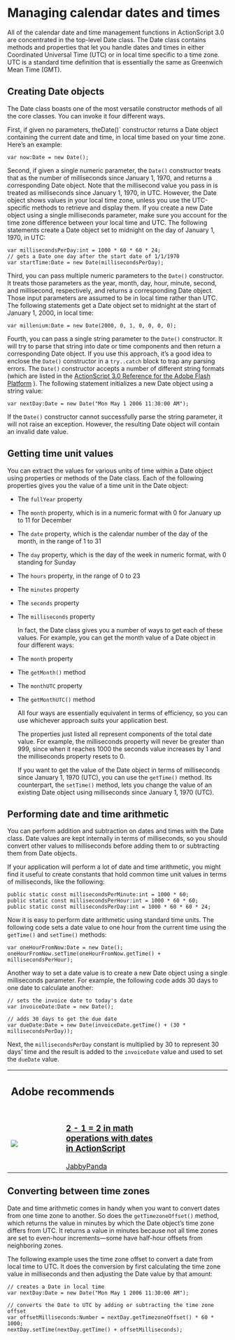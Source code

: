 # Managing calendar dates and times

<div>

All of the calendar date and time management functions in ActionScript
3.0 are concentrated in the top-level Date class. The Date class
contains methods and properties that let you handle dates and times in
either Coordinated Universal Time (UTC) or in local time specific to a
time zone. UTC is a standard time definition that is essentially the
same as Greenwich Mean Time (GMT).

</div>

<div>

## Creating Date objects

<div>

The Date class boasts one of the most versatile constructor methods of
all the core classes. You can invoke it four different ways.

First, if given no parameters, theDate()`
constructor returns a Date object containing the current date and time,
in local time based on your time zone. Here’s an example:

    var now:Date = new Date();

Second, if given a single numeric parameter, the
`Date()` constructor treats that as the
number of milliseconds since January 1, 1970, and returns a
corresponding Date object. Note that the millisecond value you pass in
is treated as milliseconds since January 1, 1970, in UTC. However, the
Date object shows values in your local time zone, unless you use the
UTC-specific methods to retrieve and display them. If you create a new
Date object using a single milliseconds parameter, make sure you account
for the time zone difference between your local time and UTC. The
following statements create a Date object set to midnight on the day of
January 1, 1970, in UTC:

    var millisecondsPerDay:int = 1000 * 60 * 60 * 24;
    // gets a Date one day after the start date of 1/1/1970
    var startTime:Date = new Date(millisecondsPerDay);

Third, you can pass multiple numeric parameters to the
`Date()` constructor. It treats those
parameters as the year, month, day, hour, minute, second, and
millisecond, respectively, and returns a corresponding Date object.
Those input parameters are assumed to be in local time rather than UTC.
The following statements get a Date object set to midnight at the start
of January 1, 2000, in local time:

    var millenium:Date = new Date(2000, 0, 1, 0, 0, 0, 0);

Fourth, you can pass a single string parameter to the
`Date()` constructor. It will try to parse
that string into date or time components and then return a corresponding
Date object. If you use this approach, it’s a good idea to enclose the
`Date()` constructor in a
`try..catch` block to trap any parsing
errors. The `Date()` constructor accepts a
number of different string formats (which are listed in the <a
href="http://help.adobe.com/en_US/FlashPlatform/reference/actionscript/3/Date.html#Date%28%29"
target="_self">ActionScript 3.0 Reference for the Adobe Flash
Platform</a> ). The following statement initializes a new Date object
using a string value:

    var nextDay:Date = new Date("Mon May 1 2006 11:30:00 AM");

If the `Date()` constructor cannot
successfully parse the string parameter, it will not raise an exception.
However, the resulting Date object will contain an invalid date value.

</div>

</div>

<div>

## Getting time unit values

<div>

You can extract the values for various units of time within a Date
object using properties or methods of the Date class. Each of the
following properties gives you the value of a time unit in the Date
object:

- The `fullYear` property

- The `month` property, which is in a
  numeric format with 0 for January up to 11 for December

- The `date` property, which is the
  calendar number of the day of the month, in the range of 1 to 31

- The `day` property, which is the
  day of the week in numeric format, with 0 standing for Sunday

- The `hours` property, in the range
  of 0 to 23

- The `minutes` property

- The `seconds` property

- The `milliseconds` property

  In fact, the Date class gives you a number of ways to get each of
  these values. For example, you can get the month value of a Date
  object in four different ways:

- The `month` property

- The `getMonth()` method

- The `monthUTC` property

- The `getMonthUTC()` method

  All four ways are essentially equivalent in terms of efficiency, so
  you can use whichever approach suits your application best.

  The properties just listed all represent components of the total
  date value. For example, the milliseconds property will never be
  greater than 999, since when it reaches 1000 the seconds value
  increases by 1 and the milliseconds property resets to 0.

  If you want to get the value of the Date object in terms of
  milliseconds since January 1, 1970 (UTC), you can use the
  `getTime()` method. Its
  counterpart, the `setTime()`
  method, lets you change the value of an existing Date object using
  milliseconds since January 1, 1970 (UTC).

</div>

</div>

<div>

## Performing date and time arithmetic

<div>

You can perform addition and subtraction on dates and times with the
Date class. Date values are kept internally in terms of milliseconds, so
you should convert other values to milliseconds before adding them to or
subtracting them from Date objects.

If your application will perform a lot of date and time arithmetic, you
might find it useful to create constants that hold common time unit
values in terms of milliseconds, like the following:

    public static const millisecondsPerMinute:int = 1000 * 60;
    public static const millisecondsPerHour:int = 1000 * 60 * 60;
    public static const millisecondsPerDay:int = 1000 * 60 * 60 * 24;

Now it is easy to perform date arithmetic using standard time units. The
following code sets a date value to one hour from the current time using
the `getTime()` and
`setTime()` methods:

    var oneHourFromNow:Date = new Date();
    oneHourFromNow.setTime(oneHourFromNow.getTime() + millisecondsPerHour);

Another way to set a date value is to create a new Date object using a
single milliseconds parameter. For example, the following code adds 30
days to one date to calculate another:

    // sets the invoice date to today's date
    var invoiceDate:Date = new Date();

    // adds 30 days to get the due date
    var dueDate:Date = new Date(invoiceDate.getTime() + (30 * millisecondsPerDay));

Next, the `millisecondsPerDay` constant is
multiplied by 30 to represent 30 days’ time and the result is added to
the `invoiceDate` value and used to set the
`dueDate` value.

<div xmlns:adobe="http://www.adobe.com/saxon">

<table data-border="0" data-cellpadding="0" data-cellspacing="0">
<colgroup>
<col style="width: 25%" />
<col style="width: 25%" />
<col style="width: 25%" />
<col style="width: 25%" />
</colgroup>
<tbody>
<tr class="odd">
<td colspan="2"
style="padding-top: 0pt; padding-bottom: 0pt; height: 30px; vertical-align: middle"><h2
id="adobe-recommends">Adobe recommends</h2></td>
<td colspan="2"
style="text-align: right; padding-top: 0pt; padding-bottom: 0pt; height: 30px; vertical-align: middle;"></td>
</tr>
<tr class="even">
<td colspan="4" height="10"></td>
</tr>
<tr class="odd">
<td style="padding-top: 12px" width="5%"><span> <img
src="images/jabbyPanda.png" /> </span></td>
<td width="45%"><h3
id="in-math-operations-with-dates-in-actionscript"><a
href="http://goo.gl/ndMsl" target="_self">2 - 1 = 2 in math operations
with dates in ActionScript</a></h3>
<span> <a href="http://goo.gl/2ZBKN" target="_self">JabbyPanda</a>
</span></td>
<td style="text-align: right; padding-top: 12px;" width="5%"></td>
<td style="text-align: right;" width="45%"></td>
</tr>
</tbody>
</table>

</div>

</div>

</div>

<div>

## Converting between time zones

<div>

Date and time arithmetic comes in handy when you want to convert dates
from one time zone to another. So does the
`getTimezoneOffset()` method, which returns
the value in minutes by which the Date object’s time zone differs from
UTC. It returns a value in minutes because not all time zones are set to
even-hour increments—some have half-hour offsets from neighboring zones.

The following example uses the time zone offset to convert a date from
local time to UTC. It does the conversion by first calculating the time
zone value in milliseconds and then adjusting the Date value by that
amount:

    // creates a Date in local time
    var nextDay:Date = new Date("Mon May 1 2006 11:30:00 AM");

    // converts the Date to UTC by adding or subtracting the time zone offset
    var offsetMilliseconds:Number = nextDay.getTimezoneOffset() * 60 * 1000;
    nextDay.setTime(nextDay.getTime() + offsetMilliseconds);

</div>

</div>
